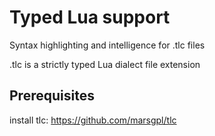 # Typed Lua support

Syntax highlighting and intelligence for .tlc files

.tlc is a strictly typed Lua dialect file extension

## Prerequisites

install tlc: <https://github.com/marsgpl/tlc>
